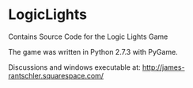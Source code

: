 # LogicLights
Contains Source Code for the Logic Lights Game

The game was written in Python 2.7.3 with PyGame.

Discussions and windows executable at:  http://james-rantschler.squarespace.com/
